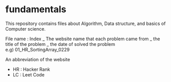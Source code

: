 # fundamentals

This repository contains files about Algorithm, Data structure, and basics of Computer science.<br>

File name : Index _ The website name that each problem came from _ the title of the problem _ the date of solved the problem<br>
e.g) 01_HR_SortingArray_0229<br>

An abbreviation of the website
- HR : Hacker Rank
- LC : Leet Code
